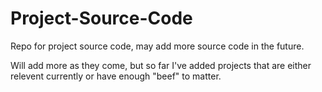 # Project-Source-Code
Repo for project source code, may add more source code in the future.

Will add more as they come, but so far I've added projects that are either relevent currently or have enough "beef" to matter.
